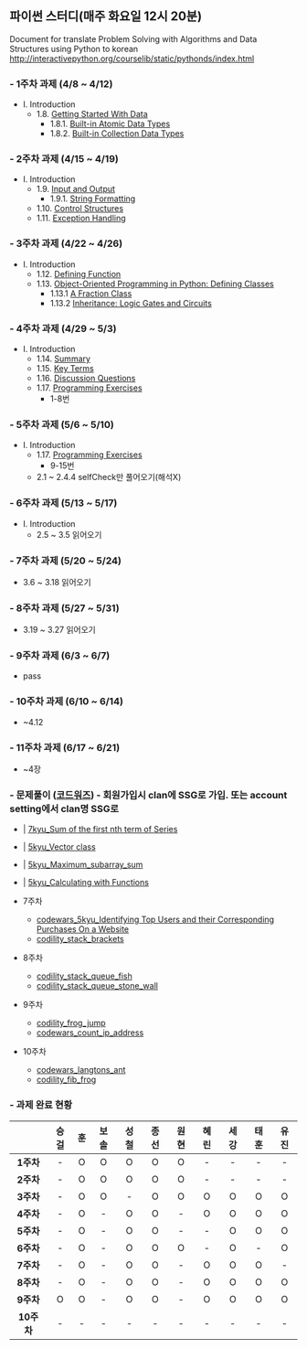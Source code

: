 ## 파이썬 스터디(매주 화요일 12시 20분)

Document for translate Problem Solving with Algorithms and Data Structures using Python to korean
http://interactivepython.org/courselib/static/pythonds/index.html

### - 1주차 과제 (4/8 ~ 4/12)
* Ⅰ. Introduction  
  * 1.8. [Getting Started With Data](http://interactivepython.org/courselib/static/pythonds/Introduction/GettingStartedwithData.html)
    * 1.8.1. [Built-in Atomic Data Types](http://interactivepython.org/courselib/static/pythonds/Introduction/GettingStartedwithData.html#built-in-atomic-data-types)
    * 1.8.2. [Built-in Collection Data Types](http://interactivepython.org/courselib/static/pythonds/Introduction/GettingStartedwithData.html#built-in-collection-data-types)

### - 2주차 과제 (4/15 ~ 4/19)
* Ⅰ. Introduction  
  * 1.9. [Input and Output](http://interactivepython.org/courselib/static/pythonds/Introduction/InputandOutput.html)
    * 1.9.1. [String Formatting](http://interactivepython.org/courselib/static/pythonds/Introduction/InputandOutput.html#string-formatting)
  * 1.10. [Control Structures](http://interactivepython.org/courselib/static/pythonds/Introduction/ControlStructures.html)
  * 1.11. [Exception Handling](http://interactivepython.org/courselib/static/pythonds/Introduction/ExceptionHandling.html)

### - 3주차 과제 (4/22 ~ 4/26)
* Ⅰ. Introduction  
  * 1.12. [Defining Function](http://interactivepython.org/courselib/static/pythonds/Introduction/DefiningFunctions.html)
  * 1.13. [Object-Oriented Programming in Python: Defining Classes](http://interactivepython.org/courselib/static/pythonds/Introduction/ObjectOrientedProgramminginPythonDefiningClasses.html)
    * 1.13.1 [A Fraction Class](http://interactivepython.org/courselib/static/pythonds/Introduction/ObjectOrientedProgramminginPythonDefiningClasses.html#a-fraction-class)
    * 1.13.2 [Inheritance: Logic Gates and Circuits](http://interactivepython.org/courselib/static/pythonds/Introduction/ObjectOrientedProgramminginPythonDefiningClasses.html#inheritance-logic-gates-and-circuits)

### - 4주차 과제 (4/29 ~ 5/3)
* Ⅰ. Introduction  
  * 1.14. [Summary](http://interactivepython.org/courselib/static/pythonds/Introduction/Summary.html)
  * 1.15. [Key Terms](http://interactivepython.org/courselib/static/pythonds/Introduction/KeyTerms.html)
  * 1.16. [Discussion Questions](http://interactivepython.org/courselib/static/pythonds/Introduction/DiscussionQuestions.html)
  * 1.17. [Programming Exercises](http://interactivepython.org/courselib/static/pythonds/Introduction/ProgrammingExercises.html)
    * 1-8번   

### - 5주차 과제 (5/6 ~ 5/10)
* Ⅰ. Introduction  
  * 1.17. [Programming Exercises](http://interactivepython.org/courselib/static/pythonds/Introduction/ProgrammingExercises.html)
    * 9-15번   
  * 2.1 ~ 2.4.4 selfCheck만 풀어오기(해석X)

### - 6주차 과제 (5/13 ~ 5/17)
* Ⅰ. Introduction  
  * 2.5 ~ 3.5 읽어오기
  
### - 7주차 과제 (5/20 ~ 5/24)  
  * 3.6 ~ 3.18 읽어오기  
  
### - 8주차 과제 (5/27 ~ 5/31)
  * 3.19 ~ 3.27 읽어오기

### - 9주차 과제 (6/3 ~ 6/7)
  * pass
  
### - 10주차 과제 (6/10 ~ 6/14)
  * ~4.12 
  
### - 11주차 과제 (6/17 ~ 6/21)
  * ~4장
  
### - 문제풀이 ([코드워즈](https://www.codewars.com)) - 회원가입시 clan에 SSG로 가입. 또는 account setting에서 clan명 SSG로 
*  | [7kyu_Sum of the first nth term of Series](https://www.codewars.com/kata/sum-of-the-first-nth-term-of-series/train/python)
*  | [5kyu_Vector class](https://www.codewars.com/kata/526dad7f8c0eb5c4640000a4)
*  | [5kyu_Maximum_subarray_sum](https://www.codewars.com/kata/maximum-subarray-sum/train/python)
*  | [5kyu_Calculating with Functions](https://www.codewars.com/kata/525f3eda17c7cd9f9e000b39)

*  7주차
    * [codewars_5kyu_Identifying Top Users and their Corresponding Purchases On a Website](https://www.codewars.com/kata/5838b5eb1adeb6b7220000f5)
    * [codility_stack_brackets](https://app.codility.com/programmers/lessons/7-stacks_and_queues/brackets/)
 
*  8주차
    * [codility_stack_queue_fish](https://app.codility.com/programmers/lessons/7-stacks_and_queues/fish/)
    * [codility_stack_queue_stone_wall](https://app.codility.com/programmers/lessons/7-stacks_and_queues/stone_wall/)
    
*  9주차
    * [codility_frog_jump](https://app.codility.com/programmers/lessons/3-time_complexity/frog_jmp/)
    * [codewars_count_ip_address](https://www.codewars.com/kata/526989a41034285187000de4/train/java)
    
*  10주차    
    * [codewars_langtons_ant](https://www.codewars.com/kata/langtons-ant/train/python)
    * [codility_fib_frog](https://app.codility.com/programmers/lessons/13-fibonacci_numbers/fib_frog/)
    
### - 과제 완료 현황  
|  | <center>승걸</center> | <center>훈</center> | <center>보솔</center> | <center>성철</center> | <center>종선</center> | <center>원현</center> | <center>혜린</center> | <center>세강</center> | <center>태훈</center> | <center>유진</center> |
|:--------:|:--------:|:--------:|:--------:|:--------:|:--------:|:--------:|:--------:|:--------:|:--------:|:--------:|
|**1주차** | - | O | O | O | O | O | - | - | - | - |
|**2주차** | - | O | O | O | O | O | - | - | - | - |
|**3주차** | - | O | O | - | O | O | O | O | O | O |
|**4주차** | - | O | - | O | O | - | O | O | O | O |
|**5주차** | - | O | - | O | O | - | - | O | O | O |
|**6주차** | - | O | - | O | O | O | - | O | - | O |
|**7주차** | - | O | - | O | O | - | O | O | O | - |
|**8주차** | - | O | - | O | O | - | O | O | O | O |
|**9주차** | O | O | - | O | O | - | O | O | O | O |
|**10주차** | - | - | - | - | - | - | - | - | - | - |

